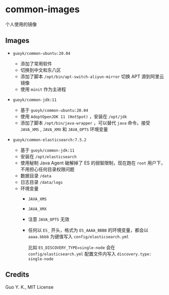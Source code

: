 # common-images

个人使用的镜像

## Images

* `guoyk/common-ubuntu:20.04` 
  + 添加了常用软件
  + 切换到中文和东八区
  + 添加了脚本 `/opt/bin/apt-switch-aliyun-mirror` 切换 APT 源到阿里云镜像
  + 使用 `minit` 作为主进程

* `guoyk/common-jdk:11` 
  + 基于 `guoyk/common-ubuntu:20.04` 
  + 使用 `AdoptOpenJDK 11 (HotSpot)` ，安装在 `/opt/jdk` 
  + 添加了脚本 `/opt/bin/java-wrapper` ，可以替代 `java` 命令，接受 `JAVA_XMS` , `JAVA_XMX` 和 `JAVA_OPTS` 环境变量

* `guoyk/common-elasticsearch:7.5.2` 
  + 基于 `guoyk/common-jdk:11` 
  + 安装在 `/opt/elasticsearch` 
  + 使用秘制 Java Agent 破解掉了 ES 的弱智限制，现在跑在 `root` 用户下，不用担心任何目录权限问题
  + 数据目录 `/data` 
  + 日志目录 `/data/logs` 
  + 环境变量
    - `JAVA_XMS` 
    - `JAVA_XMX` 
    - 注意 `JAVA_OPTS` 无效
    - 任何以 `ES_` 开头，格式为 `ES_AAAA_BBBB` 的环境变量，都会以 `aaaa.bbbb` 为键值写入 `config/elasticsearch.yml` 

      比如 `ES_DISCOVERY_TYPE=single-node` 会在 `config/elasticsearch.yml` 配置文件内写入 `discovery.type: single-node` 

## Credits

Guo Y. K., MIT License
